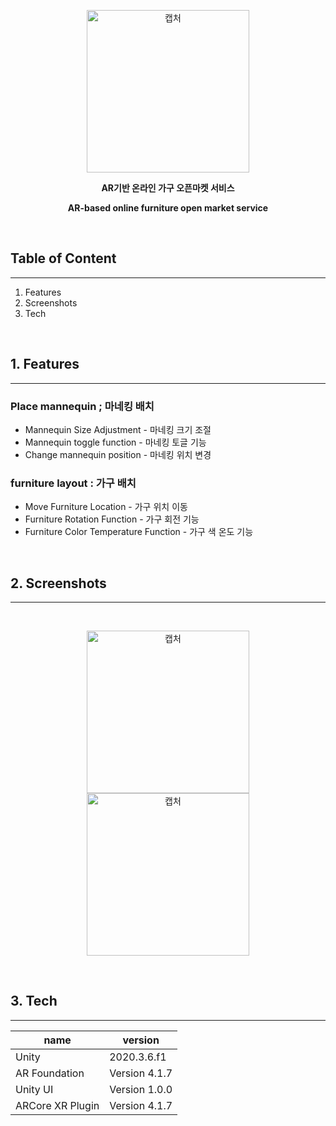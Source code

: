 <p align="center">
  <img width="260" alt="캡처" src="https://s3.us-west-2.amazonaws.com/secure.notion-static.com/5706aeda-e608-45c2-8da7-b56d83f9ff5e/instagram_profile_image.png?X-Amz-Algorithm=AWS4-HMAC-SHA256&X-Amz-Credential=AKIAT73L2G45O3KS52Y5%2F20210605%2Fus-west-2%2Fs3%2Faws4_request&X-Amz-Date=20210605T165102Z&X-Amz-Expires=86400&X-Amz-Signature=e75a85dc498e10e02b80a4c2b9cc96ca256146b75231c6450a9092b0c685ae0b&X-Amz-SignedHeaders=host&response-content-disposition=filename%20%3D%22instagram_profile_image.png%22">
</p>
<p align="center">
  <b>
    AR기반 온라인 가구 오픈마켓 서비스
  </b>
</p>
<p align="center">
  <b>
    AR-based online furniture open market service
  </b>
</p>

<br>

## **Table of Content**
---

1. Features
2. Screenshots
3. Tech

<br>

## 1. Features
---
### Place mannequin ; 마네킹 배치

- Mannequin Size Adjustment - 마네킹 크기 조절
- Mannequin toggle function - 마네킹 토글 기능
- Change mannequin position - 마네킹 위치 변경
<!-- slide -->

### furniture layout : 가구 배치

- Move Furniture Location - 가구 위치 이동
- Furniture Rotation Function - 가구 회전 기능
- Furniture Color Temperature Function - 가구 색 온도 기능


<br>

## 2. Screenshots
---
<br>


<p align="center">
  <img width="260" alt="캡처" src="https://user-images.githubusercontent.com/55892515/120900799-e590ac80-c671-11eb-8b41-69af674c3a4c.gif">
  <img width="260" alt="캡처" src="https://user-images.githubusercontent.com/55892515/120900781-cabe3800-c671-11eb-9e1f-5d5fd4a793ef.gif">
</p>

<br>

## 3. Tech

---

|name|version|
|------|---|
|Unity|2020.3.6.f1|
|AR Foundation|Version 4.1.7|
|Unity UI|Version 1.0.0|
|ARCore XR Plugin|Version 4.1.7|
